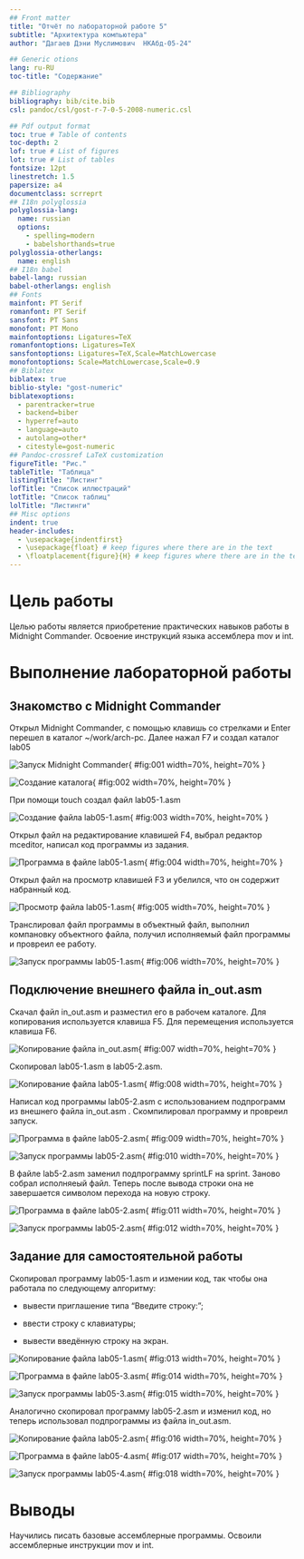 ```yaml
---
## Front matter
title: "Отчёт по лабораторной работе 5"
subtitle: "Архитектура компьютера"
author: "Дагаев Дэни Муслимович  НКАбд-05-24"

## Generic otions
lang: ru-RU
toc-title: "Содержание"

## Bibliography
bibliography: bib/cite.bib
csl: pandoc/csl/gost-r-7-0-5-2008-numeric.csl

## Pdf output format
toc: true # Table of contents
toc-depth: 2
lof: true # List of figures
lot: true # List of tables
fontsize: 12pt
linestretch: 1.5
papersize: a4
documentclass: scrreprt
## I18n polyglossia
polyglossia-lang:
  name: russian
  options:
	- spelling=modern
	- babelshorthands=true
polyglossia-otherlangs:
  name: english
## I18n babel
babel-lang: russian
babel-otherlangs: english
## Fonts
mainfont: PT Serif
romanfont: PT Serif
sansfont: PT Sans
monofont: PT Mono
mainfontoptions: Ligatures=TeX
romanfontoptions: Ligatures=TeX
sansfontoptions: Ligatures=TeX,Scale=MatchLowercase
monofontoptions: Scale=MatchLowercase,Scale=0.9
## Biblatex
biblatex: true
biblio-style: "gost-numeric"
biblatexoptions:
  - parentracker=true
  - backend=biber
  - hyperref=auto
  - language=auto
  - autolang=other*
  - citestyle=gost-numeric
## Pandoc-crossref LaTeX customization
figureTitle: "Рис."
tableTitle: "Таблица"
listingTitle: "Листинг"
lofTitle: "Список иллюстраций"
lotTitle: "Список таблиц"
lolTitle: "Листинги"
## Misc options
indent: true
header-includes:
  - \usepackage{indentfirst}
  - \usepackage{float} # keep figures where there are in the text
  - \floatplacement{figure}{H} # keep figures where there are in the text
---
```


# Цель работы

Целью работы является приобретение практических навыков работы в Midnight Commander. 
Освоение инструкций языка ассемблера mov и int.

# Выполнение лабораторной работы

## Знакомство с Midnight Commander

Открыл Midnight Commander, с помощью клавишь со стрелками и Enter перешел в каталог ~/work/arch-pc.
Далее нажал F7 и создал каталог lab05

![Запуск Midnight Commander](image/01.png){ #fig:001 width=70%, height=70% }

![Создание каталога](image/02.png){ #fig:002 width=70%, height=70% }

При помощи touch создал файл lab05-1.asm

![Создание файла lab05-1.asm](image/03.png){ #fig:003 width=70%, height=70% }

Открыл файл на редактирование клавишей F4, выбрал редактор mceditor, написал код программы из задания.

![Программа в файле lab05-1.asm](image/04.png){ #fig:004 width=70%, height=70% }

Открыл файл на просмотр клавишей F3 и убелился, что он содержит набранный код.

![Просмотр файла lab05-1.asm](image/05.png){ #fig:005 width=70%, height=70% }

Транслировал файл программы в объектный файл, выполнил компановку объектного файла, получил исполняемый файл программы и провреил ее работу.

![Запуск программы lab05-1.asm](image/06.png){ #fig:006 width=70%, height=70% }

## Подключение внешнего файла in_out.asm

Скачал файл in_out.asm и разместил его в рабочем каталоге. Для копирования используется клавиша F5.
Для перемещения используется клавиша F6.

![Копирование файла in_out.asm](image/07.png){ #fig:007 width=70%, height=70% }

Скопировал lab05-1.asm в lab05-2.asm.

![Копирование файла lab05-1.asm](image/08.png){ #fig:008 width=70%, height=70% }

Написал код программы lab05-2.asm с использованием подпрограмм из
внешнего файла in_out.asm . Скомпилировал программу и провреил запуск.

![Программа в файле lab05-2.asm](image/09.png){ #fig:009 width=70%, height=70% }

![Запуск программы lab05-2.asm](image/10.png){ #fig:010 width=70%, height=70% }

В файле lab5-2.asm заменил подпрограмму sprintLF на sprint. 
Заново собрал исполняеый файл. 
Теперь после вывода строки она не завершается символом перехода на новую строку.

![Программа в файле lab05-2.asm](image/11.png){ #fig:011 width=70%, height=70% }

![Запуск программы lab05-2.asm](image/12.png){ #fig:012 width=70%, height=70% }

##  Задание для самостоятельной работы

Скопировал программу lab05-1.asm и измении код, так чтобы она работала по следующему алгоритму:

* вывести приглашение типа “Введите строку:”;

* ввести строку с клавиатуры;

* вывести введённую строку на экран.

![Копирование файла lab05-1.asm](image/13.png){ #fig:013 width=70%, height=70% }

![Программа в файле lab05-3.asm](image/14.png){ #fig:014 width=70%, height=70% }

![Запуск программы lab05-3.asm](image/15.png){ #fig:015 width=70%, height=70% }

Аналогично скопировал программу lab05-2.asm и изменил код, но теперь использовал подпрограммы из файла in_out.asm.

![Копирование файла lab05-2.asm](image/16.png){ #fig:016 width=70%, height=70% }

![Программа в файле lab05-4.asm](image/17.png){ #fig:017 width=70%, height=70% }

![Запуск программы lab05-4.asm](image/18.png){ #fig:018 width=70%, height=70% }

# Выводы

Научились писать базовые ассемблерные программы. Освоили ассемблерные инструкции mov и int.